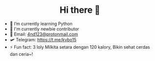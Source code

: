 <h1 align="center">Hi there 👋</h1>

- 🌱 I’m currently learning Python
- 🔬 I'm currently newbie contributor
- 📧 Email: 4nd123@protonmail.com
- 🛩️ Telegram: https://t.me/kybo15
- ⚡ Fun fact: 3 loly Milkita setara dengan 120 kalory, Bikin sehat cerdas dan ceria~!

<!-- <div align="center">
  <a href="https://uyrlab.github.io/">
    <img src="https://img.shields.io/badge/GitHub-Pages-blue.svg?longCache=true&style=flat-round"/></a>
  <a href="https://draculatheme.com/mixplorer">
    <img src="https://img.shields.io/badge/Dracula-MixPlorer-green.svg?longCache=true&style=popout-round"/></a>
</div> -->

<!--
### Hi there 👋


**kybo15/kybo15** is a ✨ _special_ ✨ repository because its `README.md` (this file) appears on your GitHub profile.

Here are some ideas to get you started:

- 🔭 I’m currently working on ...
- 👯 I’m looking to collaborate on ...
- 🤔 I’m looking for help with ...
- 💬 Ask me about ...
- 📫 How to reach me: ...
- 😄 Pronouns: ...
-->
